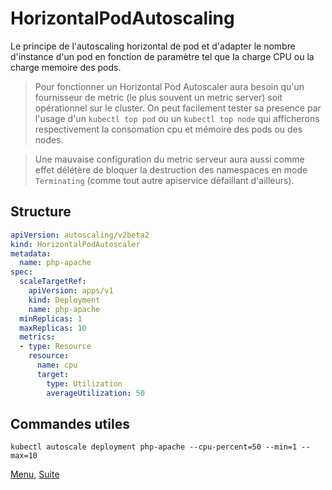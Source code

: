 # HorizontalPodAutoscaling
Le principe de l'autoscaling horizontal de pod et d'adapter le nombre d'instance d'un pod en fonction de paramètre tel que la charge CPU ou la charge memoire des pods.

> Pour fonctionner un Horizontal Pod Autoscaler aura besoin qu'un fournisseur de metric (le plus souvent un metric server) soit opérationnel sur le cluster. 
> On peut facilement tester sa presence par l'usage d'un `kubectl top pod` ou un `kubectl top node` qui afficherons respectivement la consomation cpu et mémoire des pods ou des nodes.

> Une mauvaise configuration du metric serveur aura aussi comme effet délétère de bloquer la destruction des namespaces en mode `Terminating` (comme tout autre apiservice défaillant d'ailleurs).

## Structure
```yaml
apiVersion: autoscaling/v2beta2
kind: HorizontalPodAutoscaler
metadata:
  name: php-apache
spec:
  scaleTargetRef:
    apiVersion: apps/v1
    kind: Deployment
    name: php-apache
  minReplicas: 1
  maxReplicas: 10
  metrics:
  - type: Resource
    resource:
      name: cpu
      target:
        type: Utilization
        averageUtilization: 50
```

## Commandes utiles
```
kubectl autoscale deployment php-apache --cpu-percent=50 --min=1 --max=10 
```

[Menu](https://obeyler.github.io/Formation-K8S/), [Suite](https://obeyler.github.io/Formation-K8S/Chapitres/Daemonset.html)
